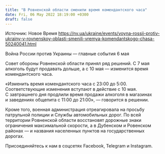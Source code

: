 ```yaml
---
title: "В Ровненской области сменили время комендантского часа"
date: Fri, 06 May 2022 18:19:00 +0300
draft: false
---
```

Источник: Новое Время https://nv.ua/ukraine/events/voyna-rossii-protiv-ukrainy-v-rovnenskoy-oblasti-smenili-vremya-komendantskogo-chasa-50240041.html


Война России против Украины — главные события 6 мая

 Совет обороны Ровненской области принял ряд решений. С 7 мая алкоголь будут продавать дольше, а с 10 мая — изменится время комендантского часа.

«Изменить время комендантского часа с 23:00 до 5:00. Соответствующие изменения вступают в действие с 10 мая. С завтрашнего дня продлили время продажи алкоголя в магазинах и заведениях общепита с 11:00 до 21:00», — говорится в решении.

Кроме того, военная администрация отреагировала на просьбу патрульной полиции и Службы автомобильных дорог. По всей территории Ровненской области восстановят дорожные знаки ограничения максимальной скорости, а в Дубенском и Ровенском районах — и названия населенных пунктов на государственных дорогах.

Присоединяйтесь к нам в соцсетях Facebook, Telegram и Instagram.
